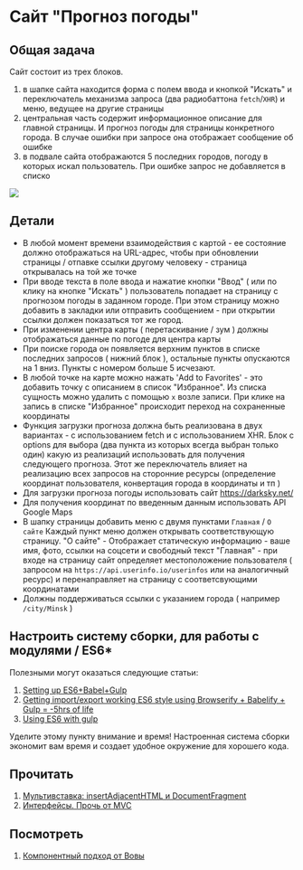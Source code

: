 # Сайт "Прогноз погоды"

## Общая задача

Сайт состоит из трех блоков.

1. в шапке сайта находится форма с полем ввода и кнопкой "Искать" и переключатель механизма запроса (два радиобаттона `fetch`/`XHR`) и меню, ведущее на другие страницы
2. центральная часть содержит информационное описание для главной страницы. И прогноз погоды для страницы конкретного города. В случае ошибки при запросе она отображает сообщение об ошибке
3. в подвале сайта отображаются 5 последних городов, погоду в которых искал пользователь. При ошибке запрос не добавляется в списко

![](weatherPage.png)

## Детали

* В любой момент времени взаимодействия с картой - ее состояние должно отображаться на URL-адрес, чтобы при обновлении страницы / отпавке ссылки другому человеку - страница открывалась на той же точке
* При вводе текста в поле ввода и нажатие кнопки "Ввод" ( или по клику на кнопке "Искать" ) пользователь попадает на страницу с прогнозом погоды в заданном городе. При этом страницу можно добавить в закладки или отправить сообщением - при открытии ссылки должен показаться тот же город.
* При изменении центра карты ( перетаскивание / зум ) должны отображаться данные по погоде для центра карты
* При поиске города он появляется верхним пунктов в списке последних запросов ( нижний блок ), остальные пункты опускаются на 1 вниз. Пункты с номером больше 5 исчезают.
* В любой точке на карте можно нажать 'Add to Favorites' - это добавить точку с описанием в список "Избранное". Из списка сущность можно удалить с помощью `x` возле записи. При клике на запись в списке "Избранное" происходит переход на сохраненные координаты
* Функция загрузки прогноза должна быть реализована в двух вариантах - с использованием fetch и с использованием XHR. Блок с options для выбора (два пункта из которых всегда выбран только один) какую из реализаций использовать для получения следующего прогноза. Этот же переключатель влияет на реализацию всех запросов на сторонние ресурсы (определение координат пользователя, конвертация города в координаты и тп )
* Для загрузки прогноза погоды использовать сайт https://darksky.net/
* Для получения координат по введенным данным использовать API Google Maps
* В шапку страницы добавить меню с двумя пунктами `Главная` / `О сайте`
  Каждый пункт меню должен открывать соответствующую страницу.
  "O сайте" - Отображает статическую информацию - ваше имя, фото, ссылки на соцсети и свободный текст
  "Главная" - при входе на страницу сайт определяет местоположение пользователя ( запросом на `https://api.userinfo.io/userinfos` или на аналогичный ресурс) и перенаправляет на страницу с соответсвующими координатами
* Должны поддерживаться ссылки с указанием города ( например `/city/Minsk` )

## Настроить систему сборки, для работы с модулями / ES6\*

Полезными могут оказаться следующие статьи:

1. [Setting up ES6+Babel+Gulp](http://ramkulkarni.com/blog/setting-up-es6-babel-gulp/)
2. [Getting import/export working ES6 style using Browserify + Babelify + Gulp = -5hrs of life](https://medium.com/@hey.aaron/getting-import-export-working-es6-style-using-browserify-babelify-gulp-5hrs-of-life-eca7786e44cc)
3. [Using ES6 with gulp](https://markgoodyear.com/2015/06/using-es6-with-gulp/)

Уделите этому пункту внимание и время! Настроенная система сборки экономит вам время и создает удобное окружение для хорошего кода.

## Прочитать

1. [Мультивставка: insertAdjacentHTML и DocumentFragment](https://learn.javascript.ru/multi-insert)
1. [Интерфейсы. Прочь от MVC](http://javascript.ru/optimize/antimvc)

## Посмотреть

1. [Компонентный подход от Вовы](https://www.youtube.com/watch?v=sH04-Ypak_s)
